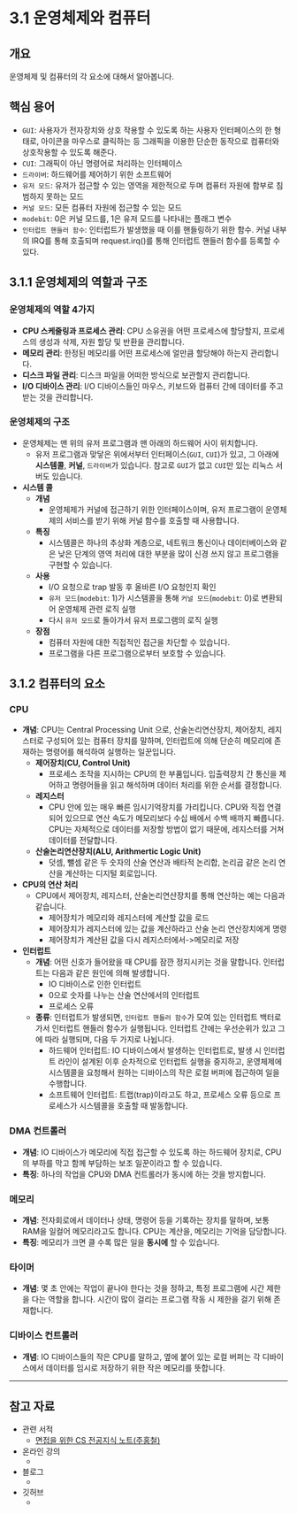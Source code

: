 # 3.1 운영체제와 컴퓨터

## **개요**

운영체제 및 컴퓨터의 각 요소에 대해서 알아봅니다.

## **핵심 용어**

- `GUI`: 사용자가 전자장치와 상호 작용할 수 있도록 하는 사용자 인터페이스의 한 형태로, 아이콘을 마우스로 클릭하는 등 그래픽을 이용한 단순한 동작으로 컴퓨터와 상호작용할 수 있도록 해준다.
- `CUI`: 그래픽이 아닌 명령어로 처리하는 인터페이스
- `드라이버`: 하드웨어를 제어하기 위한 소프트웨어
- `유저 모드`: 유저가 접근할 수 있는 영역을 제한적으로 두며 컴퓨터 자원에 함부로 침범하지 못하는 모드
- `커널 모드`: 모든 컴퓨터 자원에 접근할 수 있는 모드
- `modebit`: 0은 커널 모드를, 1은 유저 모드를 나타내는 플래그 변수
- `인터럽트 핸들러 함수`: 인터럽트가 발생했을 때 이를 핸들링하기 위한 함수. 커널 내부의 IRQ를 통해 호출되며 request.irq()를 통해 인터럽트 핸들러 함수를 등록할 수 있다.

## **3.1.1 운영체제의 역할과 구조**
### **운영체제의 역할 4가지**
- **CPU 스케줄링과 프로세스 관리**: CPU 소유권을 어떤 프로세스에 할당할지, 프로세스의 생성과 삭제, 자원 할당 및 반환을 관리합니다.
- **메모리 관리**: 한정된 메모리를 어떤 프로세스에 얼만큼 할당해야 하는지 관리합니다.
- **디스크 파일 관리**: 디스크 파일을 어떠한 방식으로 보관할지 관리합니다.
- **I/O 디바이스 관리**: I/O 디바이스들인 마우스, 키보드와 컴퓨터 간에 데이터를 주고받는 것을 관리합니다.

### **운영체제의 구조**
- 운영체제는 맨 위의 유저 프로그램과 맨 아래의 하드웨어 사이 위치합니다.
    - 유저 프로그램과 맞닿은 위에서부터 인터페이스(`GUI`, `CUI`)가 있고, 그 아래에 **시스템콜**, **커널**, `드라이버`가 있습니다. 참고로 `GUI`가 없고 `CUI`만 있는 리눅스 서버도 있습니다.
- **시스템 콜**
    - **개념**
        - 운영체제가 커널에 접근하기 위한 인터페이스이며, 유저 프로그램이 운영체제의 서비스를 받기 위해 커널 함수를 호출할 때 사용합니다.
    - **특징**
        - 시스템콜은 하나의 추상화 계층으로, 네트워크 통신이나 데이터베이스와 같은 낮은 단계의 영역 처리에 대한 부분을 많이 신경 쓰지 않고 프로그램을 구현할 수 있습니다.
    - **사용**
        - I/O 요청으로 trap 발동 후 올바른 I/O 요청인지 확인
        - `유저 모드`(`modebit`: 1)가 시스템콜을 통해 `커널 모드`(`modebit`: 0)로 변환되어 운영체제 관련 로직 실행
        - 다시 `유저 모드`로 돌아가서 유저 프로그램의 로직 실행
    - **장점**
        - 컴퓨터 자원에 대한 직접적인 접근을 차단할 수 있습니다.
        - 프로그램을 다른 프로그램으로부터 보호할 수 있습니다.
## **3.1.2 컴퓨터의 요소**
### **CPU**
- **개념**: CPU는 Central Processing Unit 으로, 산술논리연산장치, 제어장치, 레지스터로 구성되어 있는 컴퓨터 장치를 말하며, 인터럽트에 의해 단순히 메모리에 존재하는 명령어를 해석하여 실행하는 일꾼입니다.
    - **제어장치(CU, Control Unit)**
        - 프로세스 조작을 지시하는 CPU의 한 부품입니다. 입출력장치 간 통신을 제어하고 명령어들을 읽고 해석하며 데이터 처리를 위한 순서를 결정합니다.
    - **레지스터**
        - CPU 안에 있는 매우 빠른 임시기억장치를 가리킵니다. CPU와 직접 연결되어 있으므로 연산 속도가 메모리보다 수십 배에서 수백 배까지 빠릅니다. CPU는 자체적으로 데이터를 저장할 방법이 없기 때문에, 레지스터를 거쳐 데이터를 전달합니다.
    - **산술논리연산장치(ALU, Arithmertic Logic Unit)**
        - 덧셈, 뺄셈 같은 두 숫자의 산술 연산과 배타적 논리합, 논리곱 같은 논리 연산을 계산하는 디지털 회로입니다.
- **CPU의 연산 처리**
    - CPU에서 제어장치, 레지스터, 산술논리연산장치를 통해 연산하는 예는 다음과 같습니다.
        - 제어장치가 메모리와 레지스터에 계산할 값을 로드
        - 제어장치가 레지스터에 있는 값을 계산하라고 산술 논리 연산장치에게 명령
        - 제어장치가 계산된 값을 다시 레지스터에서->메모리로 저장
- **인터럽트**
    - **개념**: 어떤 신호가 들어왔을 때 CPU를 잠깐 정지시키는 것을 말합니다. 인터럽트는 다음과 같은 원인에 의해 발생합니다.
        - IO 디바이스로 인한 인터럽트
        - 0으로 숫자를 나누는 산술 연산에서의 인터럽트
        - 프로세스 오류
    - **종류**: 인터럽트가 발생되면, `인터럽트 핸들러 함수`가 모여 있는 인터럽트 백터로 가서 인터럽트 핸들러 함수가 실행됩니다. 인터럽트 간에는 우선순위가 있고 그에 따라 실행되며, 다음 두 가지로 나뉩니다.
        - 하드웨어 인터럽트: IO 디바이스에서 발생하는 인터럽트로, 발생 시 인터럽트 라인이 설계된 이후 순차적으로 인터럽트 실행을 중지하고, 운영체제에 시스템콜을 요청해서 원하는 디바이스의 작은 로컬 버퍼에 접근하여 일을 수행합니다.
        - 소프트웨어 인터럽트: 트랩(trap)이라고도 하고, 프로세스 오류 등으로 프로세스가 시스템콜을 호출할 때 발동합니다.
### **DMA 컨트롤러**
- **개념**: IO 디바이스가 메모리에 직접 접근할 수 있도록 하는 하드웨어 장치로, CPU의 부하를 막고 함께 부담하는 보조 일꾼이라고 할 수 있습니다.
- **특징**: 하나의 작업을 CPU와 DMA 컨트롤러가 동시에 하는 것을 방지합니다.
### **메모리**
- **개념**: 전자회로에서 데이터나 상태, 명령어 등을 기록하는 장치를 말하며, 보통 RAM을 일컬어 메모리라고도 합니다. CPU는 계산을, 메모리는 기억을 담당합니다.
- **특징**: 메모리가 크면 클 수록 많은 일을 **동시에** 할 수 있습니다.
### **타이머**
- **개념**: 몇 초 안에는 작업이 끝나야 한다는 것을 정하고, 특정 프로그램에 시간 제한을 다는 역할을 합니다. 시간이 많이 걸리는 프로그램 작동 시 제한을 걸기 위해 존재합니다.
### **디바이스 컨트롤러**
- **개념**: IO 디바이스들의 작은 CPU를 말하고, 옆에 붙어 있는 로컬 버퍼는 각 디바이스에서 데이터를 임시로 저장하기 위한 작은 메모리를 뜻합니다.


---

## **참고 자료**

- 관련 서적
    - [면접을 위한 CS 전공지식 노트(주홍철)](https://product.kyobobook.co.kr/detail/S000001834833?utm_source=google&utm_medium=cpc&utm_campaign=googleSearch&gt_network=g&gt_keyword=&gt_target_id=aud-901091942354:dsa-435935280379&gt_campaign_id=9979905549&gt_adgroup_id=132556570510&gad_source=1&gclid=Cj0KCQjwwYSwBhDcARIsAOyL0fhby9LTtW8HLZ5Wg0aW9oKf_EyHPNtAttNCtkeyvmU4HlWw4sGx6VYaAnT5EALw_wcB)
- 온라인 강의
    - []()
- 블로그
    - []()
- 깃허브
    - []()
